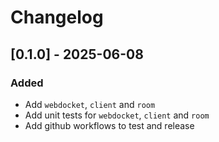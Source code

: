 # Changelog

## [0.1.0] - 2025-06-08

### Added

- Add `webdocket`, `client` and `room` 
- Add unit tests for `webdocket`, `client` and `room`
- Add github workflows to test and release
